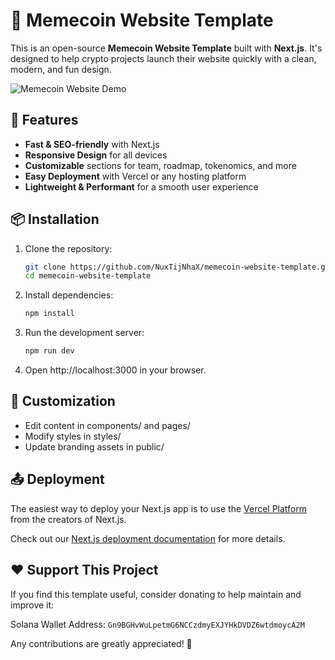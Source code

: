 # 🐸 Memecoin Website Template

This is an open-source **Memecoin Website Template** built with **Next.js**. It's designed to help crypto projects launch their website quickly with a clean, modern, and fun design.

![Memecoin Website Demo](public/screencapture.png)  

## 🚀 Features

- **Fast & SEO-friendly** with Next.js
- **Responsive Design** for all devices
- **Customizable** sections for team, roadmap, tokenomics, and more
- **Easy Deployment** with Vercel or any hosting platform
- **Lightweight & Performant** for a smooth user experience

## 📦 Installation

1. Clone the repository:
   ```sh
   git clone https://github.com/NuxTijNhaX/memecoin-website-template.git
   cd memecoin-website-template

2. Install dependencies:
   ```sh
   npm install

3. Run the development server:
   ```sh
   npm run dev

4. Open http://localhost:3000 in your browser.

## 🎨 Customization
- Edit content in components/ and pages/
- Modify styles in styles/
- Update branding assets in public/

## 📤 Deployment
The easiest way to deploy your Next.js app is to use the [Vercel Platform](https://vercel.com/new?utm_medium=default-template&filter=next.js&utm_source=create-next-app&utm_campaign=create-next-app-readme) from the creators of Next.js.

Check out our [Next.js deployment documentation](https://nextjs.org/docs/app/building-your-application/deploying) for more details.

## ❤️ Support This Project
If you find this template useful, consider donating to help maintain and improve it:

Solana Wallet Address:
`Gn9BGHvWuLpetmG6NCCzdmyEXJYHkDVDZ6wtdmoycA2M`

Any contributions are greatly appreciated! 🙏